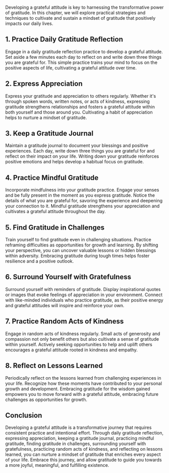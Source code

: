 
Developing a grateful attitude is key to harnessing the transformative power of gratitude. In this chapter, we will explore practical strategies and techniques to cultivate and sustain a mindset of gratitude that positively impacts our daily lives.

1\. Practice Daily Gratitude Reflection
--------------------------------------

Engage in a daily gratitude reflection practice to develop a grateful attitude. Set aside a few minutes each day to reflect on and write down three things you are grateful for. This simple practice trains your mind to focus on the positive aspects of life, cultivating a grateful attitude over time.

2\. Express Appreciation
-----------------------

Express your gratitude and appreciation to others regularly. Whether it's through spoken words, written notes, or acts of kindness, expressing gratitude strengthens relationships and fosters a grateful attitude within both yourself and those around you. Cultivating a habit of appreciation helps to nurture a mindset of gratitude.

3\. Keep a Gratitude Journal
---------------------------

Maintain a gratitude journal to document your blessings and positive experiences. Each day, write down three things you are grateful for and reflect on their impact on your life. Writing down your gratitude reinforces positive emotions and helps develop a habitual focus on gratitude.

4\. Practice Mindful Gratitude
-----------------------------

Incorporate mindfulness into your gratitude practice. Engage your senses and be fully present in the moment as you express gratitude. Notice the details of what you are grateful for, savoring the experience and deepening your connection to it. Mindful gratitude strengthens your appreciation and cultivates a grateful attitude throughout the day.

5\. Find Gratitude in Challenges
-------------------------------

Train yourself to find gratitude even in challenging situations. Practice reframing difficulties as opportunities for growth and learning. By shifting your perspective, you can uncover valuable lessons or hidden blessings within adversity. Embracing gratitude during tough times helps foster resilience and a positive outlook.

6\. Surround Yourself with Gratefulness
--------------------------------------

Surround yourself with reminders of gratitude. Display inspirational quotes or images that evoke feelings of appreciation in your environment. Connect with like-minded individuals who practice gratitude, as their positive energy and grateful attitudes will inspire and reinforce your own.

7\. Practice Random Acts of Kindness
-----------------------------------

Engage in random acts of kindness regularly. Small acts of generosity and compassion not only benefit others but also cultivate a sense of gratitude within yourself. Actively seeking opportunities to help and uplift others encourages a grateful attitude rooted in kindness and empathy.

8\. Reflect on Lessons Learned
-----------------------------

Periodically reflect on the lessons learned from challenging experiences in your life. Recognize how these moments have contributed to your personal growth and development. Embracing gratitude for the wisdom gained empowers you to move forward with a grateful attitude, embracing future challenges as opportunities for growth.

Conclusion
----------

Developing a grateful attitude is a transformative journey that requires consistent practice and intentional effort. Through daily gratitude reflection, expressing appreciation, keeping a gratitude journal, practicing mindful gratitude, finding gratitude in challenges, surrounding yourself with gratefulness, practicing random acts of kindness, and reflecting on lessons learned, you can nurture a mindset of gratitude that enriches every aspect of your life. Embrace this journey, and allow gratitude to guide you towards a more joyful, meaningful, and fulfilling existence.
